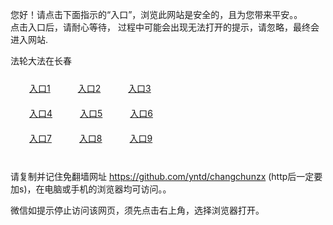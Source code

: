 您好！请点击下面指示的“入口”，浏览此网站是安全的，且为您带来平安。。 <br/>
点击入口后，请耐心等待， 过程中可能会出现无法打开的提示，请忽略，最终会进入网站. </br>

法轮大法在长春<br/>
<div style="padding:10px"><a style="margin:20px" target="_blank" href="https://dphrjmpggr6c2.cloudfront.net/2Qpsp?plylkttf" id="ccLink1" rel="nofollow">入口1</a> <a target="_blank" style="margin:20px" href="https://dwfcxz6cy1zmg.cloudfront.net/2Qpsp?hluocbw" id="ccLink2" rel="nofollow">入口2</a> <a style="margin:20px" target="_blank" href="https://d1gk4qbj055uvm.cloudfront.net/2Qpsp?vgaknrut" id="ccLink3" rel="nofollow">入口3</a></div>

<div style="padding:10px" ><a style="margin:20px" target="_blank" href="https://dphrjmpggr6c2.cloudfront.net/2Qpsp?plylkttf" id="ccLink4" rel="nofollow">入口4</a> <a style="margin:20px" href="https://dwfcxz6cy1zmg.cloudfront.net/2Qpsp?hluocbw" target="_blank" id="ccLink5" rel="nofollow">入口5</a> <a style="margin:20px" href="https://d1gk4qbj055uvm.cloudfront.net/2Qpsp?vgaknrut" target="_blank" id="ccLink6" rel="nofollow">入口6</a></div>

<div style="padding:10px"><a style="margin:20px" target="_blank" href="https://dphrjmpggr6c2.cloudfront.net/2Qpsp?plylkttf" id="ccLink7" rel="nofollow">入口7</a> <a style="margin:20px" href="https://dwfcxz6cy1zmg.cloudfront.net/2Qpsp?hluocbw" target="_blank" id="ccLink8" rel="nofollow">入口8</a> <a style="margin:20px" target="_blank" href="https://d1gk4qbj055uvm.cloudfront.net/2Qpsp?vgaknrut" id="ccLink9" rel="nofollow">入口9</a></div>

<br/>



请复制并记住免翻墙网址 https://github.com/yntd/changchunzx (http后一定要加s)，在电脑或手机的浏览器均可访问。。<br/>

微信如提示停止访问该网页，须先点击右上角，选择浏览器打开。
